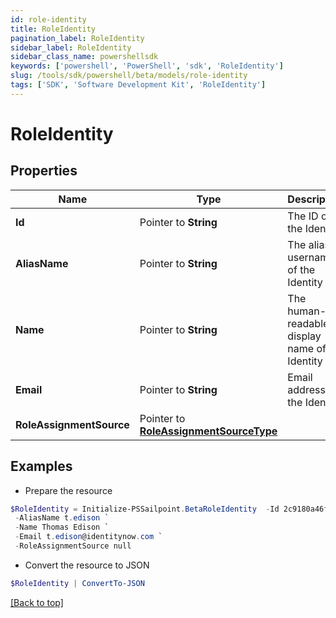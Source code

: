 ```yaml
---
id: role-identity
title: RoleIdentity
pagination_label: RoleIdentity
sidebar_label: RoleIdentity
sidebar_class_name: powershellsdk
keywords: ['powershell', 'PowerShell', 'sdk', 'RoleIdentity'] 
slug: /tools/sdk/powershell/beta/models/role-identity
tags: ['SDK', 'Software Development Kit', 'RoleIdentity']
---
```



# RoleIdentity

## Properties

Name | Type | Description | Notes
------------ | ------------- | ------------- | -------------
**Id** |  Pointer to **String** | The ID of the Identity | [optional] 
**AliasName** |  Pointer to **String** | The alias / username of the Identity | [optional] 
**Name** |  Pointer to **String** | The human-readable display name of the Identity | [optional] 
**Email** |  Pointer to **String** | Email address of the Identity | [optional] 
**RoleAssignmentSource** |  Pointer to [**RoleAssignmentSourceType**](role-assignment-source-type) |  | [optional] 

## Examples

- Prepare the resource
```powershell
$RoleIdentity = Initialize-PSSailpoint.BetaRoleIdentity  -Id 2c9180a46faadee4016fb4e018c20639 `
 -AliasName t.edison `
 -Name Thomas Edison `
 -Email t.edison@identitynow.com `
 -RoleAssignmentSource null
```

- Convert the resource to JSON
```powershell
$RoleIdentity | ConvertTo-JSON
```


[[Back to top]](#) 

